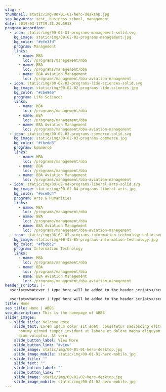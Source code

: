 ```yaml
---
slug: /
thumbnail: static/img/00-01-01-hero-desktop.jpg
seo_keywords: test, business school, management
date: 2019-03-17T19:31:20.591Z
program_accordion:
  - icon: static/img/00-02-01-programs-management-solid.svg
    bg_image: static/img/00-02-01-programs-management.jpg
    bg_color: "#efe3fd"
    program: Management
    links:
      - name: MBA
        loc: /programs/management/mba
      - name: BBA
        loc: /programs/management/bba
      - name: BBA Aviation Management
        loc: /programs/management/bba-aviation-management
  - icon: static/img/00-02-02-programs-lide-sciences-solid.svg
    bg_image: static/img/00-02-02-programs-lide-sciences.jpg
    bg_color: "#cbe9e6"
    program: Life Sciences
    links:
      - name: MBA
        loc: /programs/management/mba
      - name: BBA
        loc: /programs/management/bba
      - name: BBA Aviation Management
        loc: /programs/management/bba-aviation-management
  - icon: static/img/00-02-03-programs-commerce-solid.svg
    bg_image: static/img/00-02-03-programs-commerce.jpg
    bg_color: "#fbedd3"
    program: Commerce
    links:
      - name: MBA
        loc: /programs/management/mba
      - name: BBA
        loc: /programs/management/bba
      - name: BBA Aviation Management
        loc: /programs/management/bba-aviation-management
  - icon: static/img/00-02-04-programs-liberal-arts-solid.svg
    bg_image: static/img/00-02-04-programs-liberal-arts.jpg
    bg_color: "#ece0d4"
    program: Arts & Humanities
    links:
      - name: MBA
        loc: /programs/management/mba
      - name: BBA
        loc: /programs/management/bba
      - name: BBA Aviation Management
        loc: /programs/management/bba-aviation-management
  - icon: static/img/00-02-05-programs-information-technology-solid.svg
    bg_image: static/img/00-02-05-programs-information-technology.jpg
    bg_color: "#fbcbc2"
    program: Information Technology
    links:
      - name: MBA
        loc: /programs/management/mba
      - name: BBA
        loc: /programs/management/bba
      - name: BBA Aviation Management
        loc: /programs/management/bba-aviation-management
header_scripts: |-
  <script>whatever i type here will be added to the header scripts</script>

  <script>whatever i type here will be added to the header scripts</script>
title: Home
seo_title: Home | ABBS
seo_description: This is the homepage of ABBS
slider_images:
  - slide_title: Welcome Note
    slide_text: Lorem ipsum dolor sit amet, consetetur sadipscing elitr, sed diam
      nonumy eirmod tempor invidunt ut labore et dolore magna aliquyam erat, sed
      diam voluptua. At vero
    slide_button_label: View More
    slide_button_link: "#view"
    slide_image: static/img/00-01-01-hero-desktop.jpg
    slide_image_mobile: static/img/00-01-01-hero-mobile.jpg
  - slide_title: ""
    slide_text: ""
    slide_button_label: ""
    slide_button_link: ""
    slide_image: static/img/00-01-02-hero-desktop.jpg
    slide_image_mobile: static/img/00-01-02-hero-mobile.jpg
---
```

